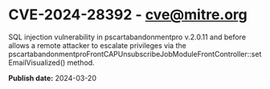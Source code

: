 # CVE-2024-28392 - cve@mitre.org

SQL injection vulnerability in pscartabandonmentpro v.2.0.11 and before allows a remote attacker to escalate privileges via the pscartabandonmentproFrontCAPUnsubscribeJobModuleFrontController::setEmailVisualized() method.

**Publish date:** 2024-03-20
